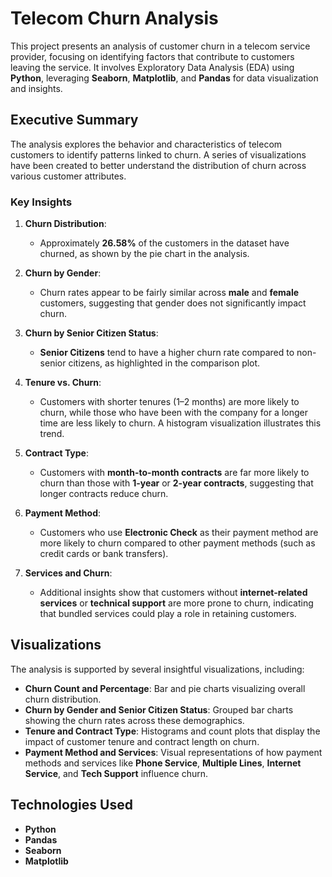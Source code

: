 # Telecom Churn Analysis

This project presents an analysis of customer churn in a telecom service provider, focusing on identifying factors that contribute to customers leaving the service. It involves Exploratory Data Analysis (EDA) using **Python**, leveraging **Seaborn**, **Matplotlib**, and **Pandas** for data visualization and insights.

## Executive Summary

The analysis explores the behavior and characteristics of telecom customers to identify patterns linked to churn. A series of visualizations have been created to better understand the distribution of churn across various customer attributes.

### Key Insights

1. **Churn Distribution**:
   - Approximately **26.58%** of the customers in the dataset have churned, as shown by the pie chart in the analysis.

2. **Churn by Gender**:
   - Churn rates appear to be fairly similar across **male** and **female** customers, suggesting that gender does not significantly impact churn.

3. **Churn by Senior Citizen Status**:
   - **Senior Citizens** tend to have a higher churn rate compared to non-senior citizens, as highlighted in the comparison plot.

4. **Tenure vs. Churn**:
   - Customers with shorter tenures (1–2 months) are more likely to churn, while those who have been with the company for a longer time are less likely to churn. A histogram visualization illustrates this trend.

5. **Contract Type**:
   - Customers with **month-to-month contracts** are far more likely to churn than those with **1-year** or **2-year contracts**, suggesting that longer contracts reduce churn.

6. **Payment Method**:
   - Customers who use **Electronic Check** as their payment method are more likely to churn compared to other payment methods (such as credit cards or bank transfers).

7. **Services and Churn**:
   - Additional insights show that customers without **internet-related services** or **technical support** are more prone to churn, indicating that bundled services could play a role in retaining customers.

## Visualizations

The analysis is supported by several insightful visualizations, including:
- **Churn Count and Percentage**: Bar and pie charts visualizing overall churn distribution.
- **Churn by Gender and Senior Citizen Status**: Grouped bar charts showing the churn rates across these demographics.
- **Tenure and Contract Type**: Histograms and count plots that display the impact of customer tenure and contract length on churn.
- **Payment Method and Services**: Visual representations of how payment methods and services like **Phone Service**, **Multiple Lines**, **Internet Service**, and **Tech Support** influence churn.

## Technologies Used

- **Python**
- **Pandas**
- **Seaborn**
- **Matplotlib**

